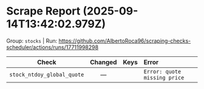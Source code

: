 # Scrape Report (2025-09-14T13:42:02.979Z)

Group: `stocks`  |  Run: https://github.com/AlbertoRoca96/scraping-checks-scheduler/actions/runs/17711998298

| Check | Changed | Keys | Error |
|---|:---:|:--|:--|
| `stock_ntdoy_global_quote` | — |  | `Error: quote missing price` |
